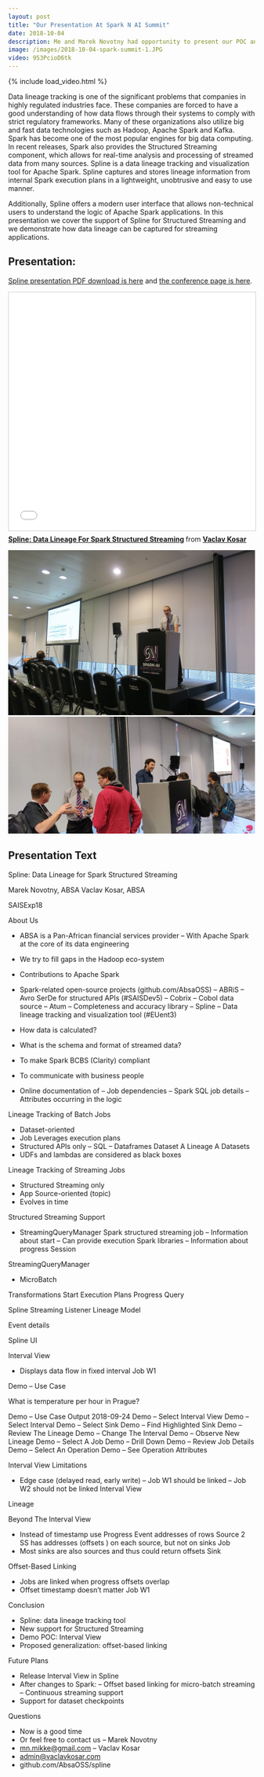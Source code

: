```yaml
---
layout: post
title: "Our Presentation At Spark N AI Summit"
date: 2018-10-04
description: Me and Marek Novotny had opportunity to present our POC and future plans for Spark Structured Streaming data lineage.
image: /images/2018-10-04-spark-summit-1.JPG
video: 953PcioD6tk
---
```


{% include load_video.html %}


Data lineage tracking is one of the significant problems that companies in highly regulated industries face. These companies are forced to have a good understanding of how data flows through their systems to comply with strict regulatory frameworks. Many of these organizations also utilize big and fast data technologies such as Hadoop, Apache Spark and Kafka. Spark has become one of the most popular engines for big data computing. In recent releases, Spark also provides the Structured Streaming component, which allows for real-time analysis and processing of streamed data from many sources. Spline is a data lineage tracking and visualization tool for Apache Spark. Spline captures and stores lineage information from internal Spark execution plans in a lightweight, unobtrusive and easy to use manner.

Additionally, Spline offers a modern user interface that allows non-technical users to understand the logic of Apache Spark applications. In this presentation we cover the support of Spline for Structured Streaming and we demonstrate how data lineage can be captured for streaming applications.

## Presentation:
[Spline presentation PDF download is here](/files/spline-data-lineage-for-spark-structured-streaming-saiseu2018.pdf) and [the conference page is here](https://databricks.com/session/spline-data-lineage-for-spark-structure-streaming).

<iframe src="//www.slideshare.net/slideshow/embed_code/key/31FGNIgkML7hdk" width="595" height="485" frameborder="0" marginwidth="0" marginheight="0" scrolling="no" style="border:1px solid #CCC; border-width:1px; margin-bottom:5px; max-width: 100%;" allowfullscreen> </iframe> <div style="margin-bottom:5px"> <strong> <a href="//www.slideshare.net/VaclavKosar/spline-data-lineage-for-spark-structure-streaming" title="Spline: Data Lineage For Spark Structured Streaming" target="_blank">Spline: Data Lineage For Spark Structured Streaming</a> </strong> from <strong><a href="//www.slideshare.net/VaclavKosar" target="_blank">Vaclav Kosar</a></strong> </div>

![image1](/images/2018-10-04-spark-summit-1.JPG)
![image2](/images/2018-10-04-spark-summit-2.JPG)


## Presentation Text

Spline: Data Lineage for Spark Structured Streaming

Marek Novotny, ABSA
Vaclav Kosar, ABSA

SAISExp18


About Us

- ABSA is a Pan-African financial services provider
– With Apache Spark at the core of its data engineering
- We try to fill gaps in the Hadoop eco-system
- Contributions to Apache Spark
- Spark-related open-source projects (github.com/AbsaOSS)
– ABRiS – Avro SerDe for structured APIs (#SAISDev5)
– Cobrix – Cobol data source
– Atum
– Completeness and accuracy library
– Spline – Data lineage tracking and visualization tool (#EUent3)

- How data is calculated?
- What is the schema and format of streamed data?
- To make Spark BCBS
(Clarity) compliant
- To communicate with business people
- Online documentation of
– Job dependencies
– Spark SQL job details
– Attributes occurring in the logic


Lineage Tracking of Batch Jobs
- Dataset-oriented
- Job
Leverages execution plans
- Structured APIs only
– SQL
– Dataframes
Dataset A
Lineage A
Datasets
- UDFs and lambdas are considered as black boxes

Lineage Tracking of Streaming Jobs
- Structured Streaming only
- App
Source-oriented (topic)
- Evolves in time


Structured Streaming Support
- StreamingQueryManager Spark structured streaming job
– Information about start
– Can provide execution Spark libraries
– Information about progress Session

StreamingQueryManager
- MicroBatch

Transformations
Start
Execution Plans
Progress
Query

Spline Streaming Listener Lineage Model

Event details

Spline UI

Interval View

- Displays data flow in fixed interval Job W1


Demo – Use Case

What is temperature per hour in Prague?



Demo – Use Case Output 2018-09-24
Demo – Select Interval View
Demo – Select Interval
Demo – Select Sink
Demo – Find Highlighted Sink
Demo – Review The Lineage
Demo – Change The Interval
Demo – Observe New Lineage
Demo – Select A Job
Demo – Drill Down
Demo – Review Job Details
Demo – Select An Operation
Demo – See Operation Attributes


Interval View Limitations

- Edge case (delayed read, early write)
– Job W1 should be linked
– Job W2 should not be linked Interval View

Lineage

Beyond The Interval View
- Instead of timestamp use Progress Event
addresses of rows Source 2
SS has addresses (offsets ) on each source, but not on sinks Job
- Most sinks are also sources and thus could return offsets Sink



Offset-Based Linking

- Jobs are linked when progress offsets overlap
- Offset timestamp doesn’t matter Job W1


Conclusion
- Spline: data lineage tracking tool
- New support for Structured Streaming
- Demo POC: Interval View
- Proposed generalization: offset-based linking



Future Plans

- Release Interval View in Spline
- After changes to Spark:
– Offset based linking for micro-batch streaming
– Continuous streaming support
- Support for dataset checkpoints





Questions

- Now is a good time
- Or feel free to contact us
– Marek Novotny
- mn.mikke@gmail.com
– Vaclav Kosar
- admin@vaclavkosar.com
- github.com/AbsaOSS/spline



